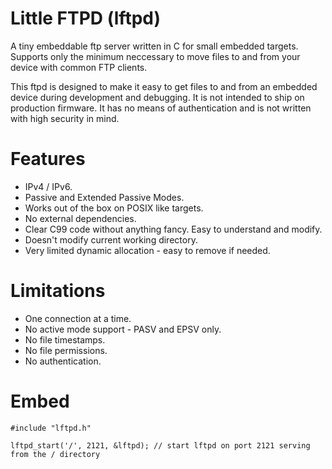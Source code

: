 # Little FTPD (lftpd)

A tiny embeddable ftp server written in C for small embedded targets.
Supports only the minimum neccessary to move files to and from your
device with common FTP clients.

This ftpd is designed to make it easy to get files to and from an
embedded device during development and debugging. It is not intended
to ship on production firmware. It has no means of authentication
and is not written with high security in mind.

# Features

* IPv4 / IPv6.
* Passive and Extended Passive Modes.
* Works out of the box on POSIX like targets.
* No external dependencies.
* Clear C99 code without anything fancy. Easy to understand and modify.
* Doesn't modify current working directory.
* Very limited dynamic allocation - easy to remove if needed.

# Limitations

* One connection at a time.
* No active mode support - PASV and EPSV only.
* No file timestamps.
* No file permissions.
* No authentication.

# Embed

```
#include "lftpd.h"

lftpd_start('/', 2121, &lftpd); // start lftpd on port 2121 serving from the / directory
```
